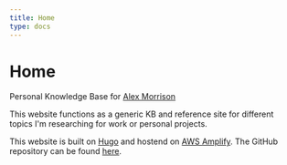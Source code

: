 ```yaml
---
title: Home
type: docs
---
```

# Home

Personal Knowledge Base for [Alex Morrison](https://github.com/a-morrison)

This website functions as a generic KB and reference site for different topics 
I'm researching for work or personal projects.

This website is built on [Hugo](https://gohugo.io) and hostend on 
[AWS Amplify](https://aws.amazon.com/amplify/). The GitHub repository can be
found [here](https://github.com/a-morrison/pkb).